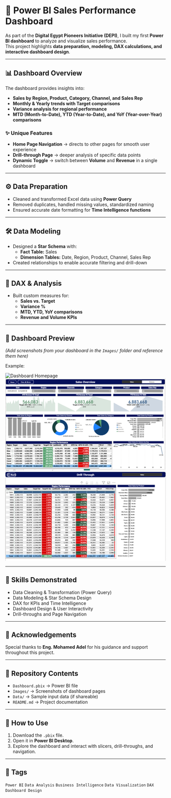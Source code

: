 # 🚀 Power BI Sales Performance Dashboard  

As part of the **Digital Egypt Pioneers Initiative (DEPI)**, I built my first **Power BI dashboard** to analyze and visualize sales performance.  
This project highlights **data preparation, modeling, DAX calculations, and interactive dashboard design**.  

---

## 📊 Dashboard Overview  

The dashboard provides insights into:  
- **Sales by Region, Product, Category, Channel, and Sales Rep**  
- **Monthly & Yearly trends with Target comparisons**  
- **Variance analysis for regional performance**  
- **MTD (Month-to-Date), YTD (Year-to-Date), and YoY (Year-over-Year) comparisons**  

### ✨ Unique Features  
- **Home Page Navigation** → directs to other pages for smooth user experience  
- **Drill-through Page** → deeper analysis of specific data points  
- **Dynamic Toggle** → switch between **Volume** and **Revenue** in a single dashboard  

---

## ⚙️ Data Preparation  
- Cleaned and transformed Excel data using **Power Query**  
- Removed duplicates, handled missing values, standardized naming  
- Ensured accurate date formatting for **Time Intelligence functions**  

---

## 🛠️ Data Modeling  
- Designed a **Star Schema** with:  
  - **Fact Table:** Sales  
  - **Dimension Tables:** Date, Region, Product, Channel, Sales Rep  
- Created relationships to enable accurate filtering and drill-down  

---

## 📐 DAX & Analysis  
- Built custom measures for:  
  - **Sales vs. Target**  
  - **Variance %**  
  - **MTD, YTD, YoY comparisons**  
  - **Revenue and Volume KPIs**  

---

## 📸 Dashboard Preview  
*(Add screenshots from your dashboard in the `Images/` folder and reference them here)*  

Example:  

![Dashboard Homepage](Images/homepage.png)  
![Sales Performance](https://github.com/Ahmed-Attia-div/PowerBI-Sales-Dashboard/blob/main/MainPage)  
![Drillthrough Page](https://github.com/Ahmed-Attia-div/PowerBI-Sales-Dashboard/blob/main/DrillThrough)  

---

## 🚀 Skills Demonstrated  
- Data Cleaning & Transformation (Power Query)  
- Data Modeling & Star Schema Design  
- DAX for KPIs and Time Intelligence  
- Dashboard Design & User Interactivity  
- Drill-throughs and Page Navigation  

---

## 🙏 Acknowledgements  
Special thanks to **Eng. Mohamed Adel** for his guidance and support throughout this project.  

---

## 📂 Repository Contents  
- `Dashboard.pbix` → Power BI file  
- `Images/` → Screenshots of dashboard pages  
- `Data/` → Sample input data (if shareable)  
- `README.md` → Project documentation  

---

## 📌 How to Use  
1. Download the `.pbix` file.  
2. Open it in **Power BI Desktop**.  
3. Explore the dashboard and interact with slicers, drill-throughs, and navigation.  

---

## 🔖 Tags  
`Power BI` `Data Analysis` `Business Intelligence` `Data Visualization` `DAX` `Dashboard Design`  
